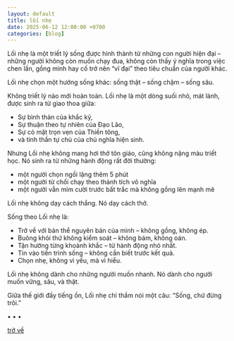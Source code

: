 ```yaml
---
layout: default
title: lối nhẹ
date: 2025-06-12 12:00:00 +0700
categories: [blog]
---
```


Lối nhẹ là một triết lý sống được hình thành từ những con người hiện đại – những người không còn muốn chạy đua, không còn thấy ý nghĩa trong việc chen lấn, gồng mình hay cố trở nên “vĩ đại” theo tiêu chuẩn của người khác.

Lối nhẹ chọn một hướng sống khác: sống thật – sống chậm – sống sâu.

Không triết lý nào mới hoàn toàn. Lối nhẹ là một dòng suối nhỏ, mát lành, được sinh ra từ giao thoa giữa:
- Sự bình thản của khắc kỷ,
- Sự thuận theo tự nhiên của Đạo Lão,
- Sự có mặt trọn vẹn của Thiền tông,
- và tinh thần tự chủ của chủ nghĩa hiện sinh.

Nhưng Lối nhẹ không mang hơi thở tôn giáo, cũng không nặng màu triết học.
Nó sinh ra từ những hành động rất đời thường:

- một người chọn ngồi lặng thêm 5 phút
- một người từ chối chạy theo thành tích vô nghĩa
- một người vẫn mỉm cười trước bất trắc mà không gồng lên mạnh mẽ

Lối nhẹ không dạy cách thắng. Nó dạy cách thở.

Sống theo Lối nhẹ là:
- Trở về với bản thể nguyên bản của mình – không gồng, không ép.
- Buông khỏi thứ không kiểm soát – không bám, không oán.
- Tận hưởng từng khoảnh khắc – từ hành động nhỏ nhất.
- Tin vào tiến trình sống – không cần biết trước kết quả.
- Chọn nhẹ, không vì yếu, mà vì hiểu.

Lối nhẹ không dành cho những người muốn nhanh.
Nó dành cho người muốn vững, sâu, và thật.

Giữa thế giới đầy tiếng ồn, Lối nhẹ chỉ thầm nói một câu:
“Sống, chứ đừng trôi.”

• • •

[trở về](/)